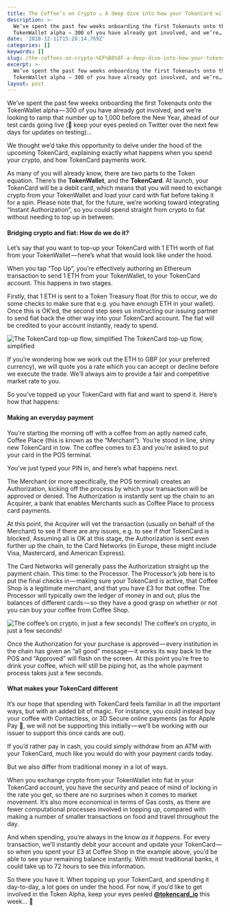 ```yaml
---
title: The Coffee’s on Crypto ☕️ A deep dive into how your TokenCard will work
description: >-
  We’ve spent the past few weeks onboarding the first Tokenauts onto the
  TokenWallet alpha — 300 of you have already got involved, and we’re…
date: '2018-12-11T15:28:14.769Z'
categories: []
keywords: []
slug: /the-coffees-on-crypto-%EF%B8%8F-a-deep-dive-into-how-your-tokencard-will-work
excerpt: >-
  We’ve spent the past few weeks onboarding the first Tokenauts onto the
  TokenWallet alpha — 300 of you have already got involved, and we’re…
layout: post
---
```


We’ve spent the past few weeks onboarding the first Tokenauts onto the TokenWallet alpha — 300 of you have already got involved, and we’re looking to ramp that number up to 1,000 before the New Year, ahead of our test cards going live (🔌 keep your eyes peeled on Twitter over the next few days for updates on testing)…

We thought we’d take this opportunity to delve under the hood of the upcoming TokenCard, explaining exactly what happens when you spend your crypto, and how TokenCard payments work.

As many of you will already know, there are two parts to the Token equation. There’s the **TokenWallet**, and the **TokenCard**. At launch, your TokenCard will be a debit card, which means that you will need to exchange crypto from your TokenWallet and load your card with fiat before taking it for a spin. Please note that, for the future, we’re working toward integrating “Instant Authorization”, so you could spend straight from crypto to fiat without needing to top up in between.

#### Bridging crypto and fiat: How do we do it?

Let’s say that you want to top-up your TokenCard with 1 ETH worth of fiat from your TokenWallet — here’s what that would look like under the hood.

When you tap “Top Up”, you’re effectively authoring an Ethereum transaction to send 1 ETH from your TokenWallet, to your TokenCard account. This happens in two stages.

Firstly, that 1 ETH is sent to a Token Treasury float (for this to occur, we do some checks to make sure that e.g. you have enough ETH in your wallet). Once this is OK’ed, the second step sees us instructing our issuing partner to send fiat back the other way into your TokenCard account. The fiat will be credited to your account instantly, ready to spend.

![The TokenCard top-up flow, simplified](/images/1__5EJSGKCd__er__RiIzv__yodg.png)
The TokenCard top-up flow, simplified

If you’re wondering how we work out the ETH to GBP (or your preferred currency), we will quote you a rate which you can accept or decline before we execute the trade. We’ll always aim to provide a fair and competitive market rate to you.

So you’ve topped up your TokenCard with fiat and want to spend it. Here’s how that happens:

#### Making an everyday payment

You’re starting the morning off with a coffee from an aptly named cafe, Coffee Place (this is known as the “Merchant”). You’re stood in line, shiny new TokenCard in tow. The coffee comes to £3 and you’re asked to put your card in the POS terminal.

You’ve just typed your PIN in, and here’s what happens next.

The Merchant (or more specifically, the POS terminal) creates an Authorization, kicking off the process by which your transaction will be approved or denied. The Authorization is instantly sent up the chain to an Acquirer, a bank that enables Merchants such as Coffee Place to process card payments.

At this point, the Acquirer will vet the transaction (usually on behalf of the Merchant) to see if there are any issues, e.g. to see if _that_ TokenCard is blocked. Assuming all is OK at this stage, the Authorization is sent even further up the chain, to the Card Networks (in Europe, these might include Visa, Mastercard, and American Express).

The Card Networks will generally pass the Authorization straight up the payment chain. This time: to the Processor. The Processor’s job here is to put the final checks in — making sure your TokenCard is active, that Coffee Shop is a legitimate merchant, and that you have £3 for that coffee. The Processor will typically own the ledger of money in and out, plus the balances of different cards — so they have a good grasp on whether or not you can buy your coffee from Coffee Shop.

![The coffee’s on crypto, in just a few seconds!](/images/1__Ila4As2qP6r1djon1W3m5Q.gif)
The coffee’s on crypto, in just a few seconds!

Once the Authorization for your purchase is approved — every institution in the chain has given an “all good” message — it works its way back to the POS and “Approved” will flash on the screen. At this point you’re free to drink your coffee, which will still be piping hot, as the whole payment process takes just a few seconds.

#### What makes your TokenCard different

It’s our hope that spending with TokenCard feels familiar in all the important ways, but with an added bit of magic. For instance, you could instead buy your coffee with Contactless, or 3D Secure online payments (as for Apple Pay 🍎, we will not be supporting this initially — we’ll be working with our issuer to support this once cards are out).

If you’d rather pay in cash, you could simply withdraw from an ATM with your TokenCard, much like you would do with your payment cards today.

But we also differ from traditional money in a lot of ways.

When you exchange crypto from your TokenWallet into fiat in your TokenCard account, you have the security and peace of mind of locking in the rate you get, so there are no surprises when it comes to market movement. It’s also more economical in terms of Gas costs, as there are fewer computational processes involved in topping up, compared with making a number of smaller transactions on food and travel throughout the day.

And when spending, you’re always in the know _as it happens_. For every transaction, we’ll instantly debit your account and update your TokenCard — so when you spent your £3 at Coffee Shop in the example above, you’d be able to see your remaining balance instantly. With most traditional banks, it could take up to 72 hours to see this information.

So there you have it. When topping up your TokenCard, and spending it day-to-day, a lot goes on under the hood. For now, if you’d like to get involved in the Token Alpha, keep your eyes peeled [**@tokencard\_io**](https://twitter.com/tokencard_io) this week… 👀